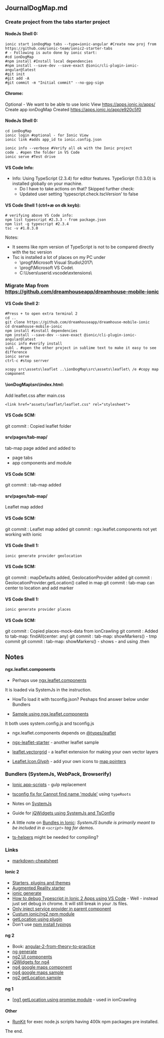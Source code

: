 ## JournalDogMap.md ##
### Create project from the tabs starter project ###
#### NodeJs Shell 0:
```
ionic start ionDogMap tabs --type=ionic-angular #Create new proj from https://github.com/ionic-team/ionic2-starter-tabs
# - Following is auto done by ionic start:
#cd ionDogMap 
#npm install #Install local dependencies
#npm install --save-dev --save-exact @ionic/cli-plugin-ionic-angular@latest
#git init
#git add -A
#git commit -m "Initial commit" --no-gpg-sign
```
#### Chrome:
Optional - We want to be able to use Ionic View
https://apps.ionic.io/apps/
Create app ionDogMap
Created https://apps.ionic.io/app/e920c5f0

#### NodeJs Shell 0:
```
cd ionDogMap 
ionic login #optional - for Ionic View
ionic link #adds app_id to ionic.config.json

ionic info --verbose #Verify all ok with the Ionic project
code . #open the folder in VS Code
ionic serve #Test drive
```
#### VS Code Info:
* Info: Using TypeScript (2.3.4) for editor features. TypeScript (1.0.3.0) is installed globally on your machine.
  * Do I have to take actions on that? Skipped further check:
  * Updated user setting 'typescript.check.tscVersion' to false

#### VS Code Shell 1 (ctrl+æ on dk keyb):
```
# verifying above VS Code info:
npm list typescript #2.3.3 - from package.json
npm list -g typescript #2.3.4
tsc -v #1.0.3.0
```
Notes: 
* It seems like npm version of TypeScript is not to be compared directly with the tsc version
* Tsc is installed a lot of places on my PC under 
  * \progf\Microsoft Visual Studio\2017\
  * \progf\Microsoft VS Code\
  * C:\Users\userid\.vscode\extensions\

### Migrate Map from https://github.com/dreamhouseapp/dreamhouse-mobile-ionic
#### VS Code Shell 2:
```
#Press + to open extra terminal 2
cd ..
git clone https://github.com/dreamhouseapp/dreamhouse-mobile-ionic
cd dreamhouse-mobile-ionic
npm install #install dependencies
npm install --save-dev --save-exact @ionic/cli-plugin-ionic-angular@latest
ionic info #verify install
subl . #open the other project in sublime text to make it easy to see difference
ionic serve
ctrl-c #stop serrver

xcopy src\assets\leaflet ..\ionDogMap\src\assets\leaflet\ /e #copy map component
```
#### \ionDogMap\src\index.html:
Add leaflet.css after main.css
```
<link href="assets/leaflet/leaflet.css" rel="stylesheet">
```
#### VS Code SCM:
git commit : Copied leaflet folder

#### srv/pages/tab-map/
tab-map page added and added to 
* page tabs
* app components and module

#### VS Code SCM:
git commit : tab-map added

#### srv/pages/tab-map/
Leaflet map added

#### VS Code SCM:
git commit : Leaflet map added
git commit : ngx.leaflet.components not yet working with ionic

#### VS Code Shell 1:
```
ionic generate provider geolocation
```

#### VS Code SCM:
git commit : mapDefaults added, GeolocationProvider added
git commit : GeolocationProvider.getLocation() called in map
git commit : tab-map can center to location and add marker

#### VS Code Shell 1:
```
ionic generate provider places
```
#### VS Code SCM:
git commit : Copied places-mock-data from ionCrawling
git commit : Added to tab-map: findAll(center: any)
git commit : tab-map: showMarkers() - tmp commit
git commit : tab-map: showMarkers() - shows - and using .then

## Notes ############################################
#### ngx.leaflet.components
* Perhaps use [ngx.leaflet.components](https://www.npmjs.com/package/ngx.leaflet.components)

It is loaded via SystemJs in the instruction.

* HowTo load it with tsconfig.json? Peshaps find answer below under Bundlers

* [Sample using ngx.leaflet.components](https://github.com/elasticrash/Angular.io.MapViewer)

It both uses system.config.js and tsconfig.js

* ngx.leaflet.components depends on [@types/leaflet](https://www.npmjs.com/package/@types/leaflet)

* [ngx-leaflet-starter](https://github.com/haoliangyu/ngx-leaflet-starter) - another leaflet sample

* [leaflet.vectorgrid](https://www.npmjs.com/package/leaflet.vectorgrid) - a leaflet extension for making your own vector layers

* [Leaflet.Icon.Glyph](https://github.com/Leaflet/Leaflet.Icon.Glyph) - add your own icons to [map pointers](https://leaflet.github.io/Leaflet.Icon.Glyph/demo.html)

### Bundlers (SystemJs, WebPack, Browserify) ###
* [Ionic app-scripts](https://ionicframework.com/docs/developer-resources/app-scripts/) - gulp replacement

* [tsconfig fix for Cannot find name 'module'](https://stackoverflow.com/questions/36700693/typescript-error-in-angular2-code-cannot-find-name-module) using `typeRoots`

* Notes on [SystemJs](https://stackoverflow.com/questions/38263406/what-are-differences-between-systemjs-and-webpack)

* Guide for [jQWidgets using SystemJs and TsConfig](http://www.jqwidgets.com/jquery-widgets-documentation/documentation/angular2/angular2.htm)

* A little note on [Bundles in Ionic](https://www.npmjs.com/package/ionic-angular): _SystemJS bundle is primarily meant to be included in a `<script>` tag for demos_.

* [ts-helpers](https://npm.taobao.org/package/ts-helpers) might be needed for compiling?

### Links ###
* [markdown-cheatsheet](https://github.com/rasor/markdown-cheatsheet)
#### Ionic 2
* [Starters, plugins and themes](https://market.ionic.io/starters/)
* [Augmented Reality starter](https://market.ionic.io/starters/wikitude-ionic-2-starter-app)
* [ionic generate](https://ionicframework.com/docs/cli/generate/)
* [How to debug Typescript in Ionic 2 Apps using VS Code](https://forum.ionicframework.com/t/how-to-debug-typescript-in-ionic-2-apps-using-vs-code-and-app-scripts-0-0-46/70023/1) - Well - instead just set debug in chrome. It will still break in your .ts files.
* [Only inject service provider in parent component](https://ionicframework.com/docs/troubleshooting/#multiple-instances-of-a-provider)
* [Custum ionic/ng2 npm module](https://github.com/ionic-team/ionic-module-template)
* [getLocation using plugin](http://tphangout.com/ionic-2-geolocation-and-geocoding/)
* Don't use [npm install typings](http://blog.ionic.io/ionic-and-typings/)
#### ng 2
* Book: [angular-2-from-theory-to-practice](https://codecraft.tv/assets/resources/angular-2-from-theory-to-practice-v1.0.1.pdf)
* [ng generate](https://github.com/angular/angular-cli/wiki/generate)
* [ng2 UI components](https://ng2-ui.github.io/dist/#/getting-started)
* [jQWidgets for ng4](http://www.jqwidgets.com/angular/)
* [ng4 google maps component](https://angular-maps.com/guides/getting-started/)
* [ng4 google maps sample](https://github.com/robisim74/angular-maps)
* [ng2 getLocation sample](https://gist.github.com/sasha7/0c32f3686eb49d44ccc8)
#### ng 1
* [[ng1 getLocation using promise module](https://github.com/arunisrael/angularjs-geolocation/blob/master/src/geolocation.js) - used in ionCrawling
#### Other
* [RunKit](https://npm.runkit.com/angular2-leaflet) for exec node.js scripts having 400k npm packages pre installed.

The end.
